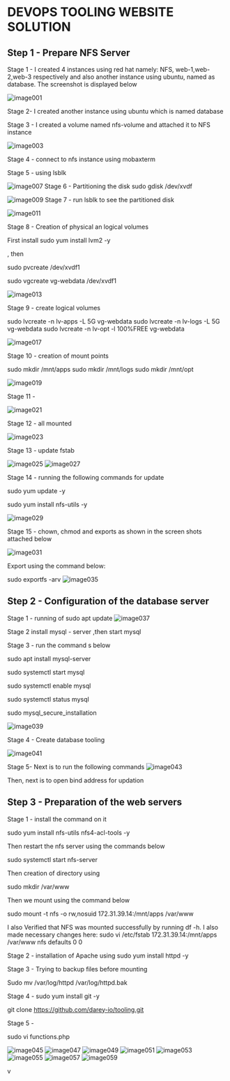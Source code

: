 
# DEVOPS TOOLING WEBSITE SOLUTION

## Step 1 - Prepare NFS Server

Stage 1 -  I created 4 instances using red hat namely: NFS, web-1,web-2,web-3 respectively and also another instance using ubuntu, named as database. 
The screenshot is displayed below

![image001](https://user-images.githubusercontent.com/43627963/166310751-81f2b8f0-8584-4c8c-ad35-cb7ba106295c.png)



Stage 2- I created another instance using ubuntu which is named database

Stage 3 - I created a volume named nfs-volume and attached it to NFS instance

![image003](https://user-images.githubusercontent.com/43627963/166310756-c1f15961-7eab-447f-9dd7-74dbad5e530b.png)




Stage 4 - connect to nfs instance using mobaxterm


Stage 5 - using lsblk

![image007](https://user-images.githubusercontent.com/43627963/166310760-97d4aeab-596b-4adc-a372-87d689f01a2a.png)
Stage 6 - Partitioning the disk
sudo gdisk /dev/xvdf

![image009](https://user-images.githubusercontent.com/43627963/166310769-ae0309b5-0172-45d9-bdcd-3e4349021c80.png)
Stage 7 - run lsblk to see the partitioned disk

![image011](https://user-images.githubusercontent.com/43627963/166310783-6ebf666d-d210-48c4-925b-d47b74574cbc.png)




Stage 8 - Creation of physical an logical volumes

First install 
sudo yum install lvm2 -y

, then

sudo pvcreate /dev/xvdf1


sudo vgcreate vg-webdata /dev/xvdf1


![image013](https://user-images.githubusercontent.com/43627963/166310788-f4ca38f2-5a7f-46e9-b580-be1eb37a30f5.png)


Stage 9 - create logical volumes

sudo lvcreate -n lv-apps -L 5G vg-webdata
sudo lvcreate -n lv-logs -L 5G vg-webdata
sudo lvcreate -n lv-opt -l 100%FREE vg-webdata

![image017](https://user-images.githubusercontent.com/43627963/166310794-47e150bc-38d7-4188-8b85-1c94630e142d.png)


Stage 10 - creation of mount points

sudo mkdir /mnt/apps
sudo mkdir /mnt/logs
sudo mkdir /mnt/opt

![image019](https://user-images.githubusercontent.com/43627963/166310795-11de19fe-4b40-46b9-a875-23ca5f9ec9a5.png)


Stage 11 - 

![image021](https://user-images.githubusercontent.com/43627963/166310807-b73bb96d-9d07-4c43-aaf7-eb72e410ed3c.png)


Stage 12 - all mounted

![image023](https://user-images.githubusercontent.com/43627963/166310809-94dda663-c4b7-4bc7-8651-52f0db8275c1.png)


  
Stage 13 - update fstab

![image025](https://user-images.githubusercontent.com/43627963/166310815-ab8571d1-3c80-4d95-8d84-fa3bf4768bcf.png)
![image027](https://user-images.githubusercontent.com/43627963/166310817-f1e961eb-eb64-4168-8bbd-cc20f0c825ba.png)




Stage 14 - running the following commands for update

sudo yum update -y

sudo yum install nfs-utils -y


![image029](https://user-images.githubusercontent.com/43627963/166310819-3a919d86-4ab8-447e-a72b-25ea41031805.png)


Stage 15 - chown, chmod and exports as shown in the screen shots attached below



![image031](https://user-images.githubusercontent.com/43627963/166310834-a334c454-bca4-4f8d-88c5-3dad86b29c2d.png)



Export using the command below:

sudo exportfs -arv
![image035](https://user-images.githubusercontent.com/43627963/166310839-8810768f-3467-465e-8b4b-6e8f675d3ec4.png)



## Step 2 - Configuration of the database server

Stage 1 - running of sudo apt update
![image037](https://user-images.githubusercontent.com/43627963/166310865-564cf27f-f2dc-4c23-bf8b-302ebb5ffe96.png)


Stage 2  install mysql - server ,then start mysql

Stage 3 - run the command s below

sudo apt install mysql-server

sudo  systemctl start mysql

sudo  systemctl enable mysql

sudo  systemctl status  mysql

sudo mysql_secure_installation

![image039](https://user-images.githubusercontent.com/43627963/166310875-4f4e915e-e314-431b-885b-799c4a260bdc.png)


Stage 4 - Create database tooling

![image041](https://user-images.githubusercontent.com/43627963/166310913-35ab5a31-af0b-460c-8fa2-3fc2e2388ca0.png)


Stage 5-  Next is to run the following commands
![image043](https://user-images.githubusercontent.com/43627963/166310941-3402975f-76d8-47bb-a63a-b75bddbb642e.png)




Then, next is to open bind address for updation

## Step 3 - Preparation of the web servers

Stage 1 -  install the command on it

sudo yum install nfs-utils nfs4-acl-tools -y



Then restart the nfs server using the commands below

sudo systemctl start nfs-server

Then creation of directory using 

sudo  mkdir /var/www

Then we mount using the command below

sudo mount -t nfs -o rw,nosuid 172.31.39.14:/mnt/apps /var/www


 
I also Verified that NFS was mounted successfully by running df -h. 
I also made necessary changes here:       sudo vi /etc/fstab
172.31.39.14:/mnt/apps /var/www nfs defaults 0 0

Stage 2 -  installation of  Apache using 
sudo yum install httpd -y


Stage 3 - Trying to backup files before mounting

Sudo mv /var/log/httpd /var/log/httpd.bak

Stage 4 -  sudo yum install git -y

 git clone https://github.com/darey-io/tooling.git 



Stage 5 - 

sudo  vi functions.php



![image045](https://user-images.githubusercontent.com/43627963/166310945-739da4db-58dc-46b9-ab3d-2d17595ed5de.png)
![image047](https://user-images.githubusercontent.com/43627963/166310952-ecbd9e7b-4993-4035-9697-dcd6b81326b4.png)
![image049](https://user-images.githubusercontent.com/43627963/166310959-a3171d39-ec55-44d6-87b4-19bf03ed0302.png)
![image051](https://user-images.githubusercontent.com/43627963/166310964-7cf74039-2907-4725-accd-886e3940377e.png)
![image053](https://user-images.githubusercontent.com/43627963/166310968-2f93ee1b-e098-45b1-803c-4fa891004bac.png)
![image055](https://user-images.githubusercontent.com/43627963/166310976-7bed6324-cf31-419d-a449-2cd6028f7f06.png)
![image057](https://user-images.githubusercontent.com/43627963/166310986-b797bf69-c26c-4d6b-b048-bc426f215699.png)
![image059](https://user-images.githubusercontent.com/43627963/166310990-5504c673-1404-4646-9104-f4a86be7f8b7.png)


   






v
